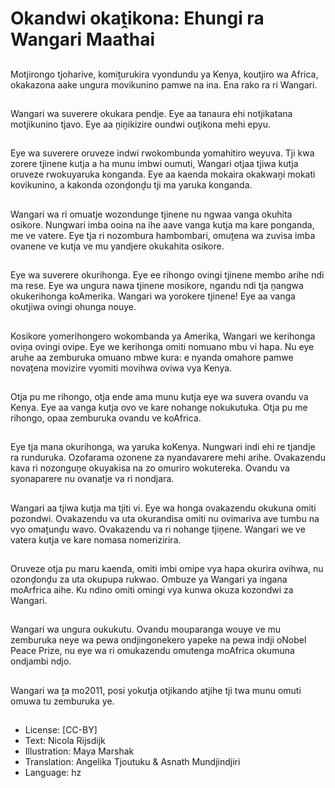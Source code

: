 # Okandwi okaṱikona: Ehungi ra Wangari Maathai

##
Motjirongo tjoharive, komiṱurukira vyondundu ya Kenya, koutjiro wa Africa, okakazona aake ungura movikunino pamwe na ina. Ena rako ra ri Wangari.

##
Wangari wa suverere okukara pendje. Eye aa tanaura ehi notjikatana motjikunino tjavo. Eye aa ṋiṋikizire oundwi ouṱikona mehi epyu.

##
Eye wa suverere oruveze indwi rwokombunda yomahitiro weyuva. Tji kwa zorere tjinene kutja a ha munu imbwi oumuti, Wangari otjaa tjiwa kutja oruveze rwokuyaruka konganda. Eye aa kaenda mokaira okakwaṋi mokati kovikunino, a kakonda ozonḓonḓu tji ma yaruka konganda.

##
Wangari wa ri omuatje wozondunge tjinene nu ngwaa vanga okuhita osikore. Nungwari imba ooina na ihe aave vanga kutja ma kare ponganda, me ve vatere. Eye tja ri nozombura hambombari, omuṱena wa zuvisa imba ovanene ve kutja ve mu yandjere okukahita osikore.

##
Eye wa suverere okurihonga. Eye ee rihongo ovingi tjinene membo arihe ndi ma rese. Eye wa ungura nawa tjinene mosikore, ngandu ndi tja ṋangwa okukerihonga koAmerika. Wangari wa yorokere tjinene! Eye aa vanga okutjiwa ovingi ohunga nouye.

##
Kosikore yomerihongero wokombanda ya Amerika, Wangari we kerihonga oviṋa ovingi ovipe. Eye we kerihonga omiti nomuano mbu vi hapa. Nu eye aruhe aa zemburuka omuano mbwe kura: e nyanda omahore pamwe novaṱena movizire vyomiti movihwa oviwa vya Kenya.

##
Otja pu me rihongo, otja ende ama munu kutja eye wa suvera ovandu va Kenya. Eye aa vanga kutja ovo ve kare nohange nokukutuka. Otja pu me rihongo, opaa zemburuka ovandu ve koAfrica.

##
Eye tja mana okurihonga, wa yaruka koKenya. Nungwari indi ehi re tjandje ra runduruka. Ozofarama ozonene za nyandavarere mehi arihe. Ovakazendu kava ri nozonguṋe okuyakisa na zo omuriro wokutereka. Ovandu va syonaparere nu ovanatje va ri nondjara.

##
Wangari aa tjiwa kutja ma tjiti vi. Eye wa honga ovakazendu okukuna omiti pozondwi. Ovakazendu va uta okurandisa omiti nu ovimariva ave tumbu na vyo omaṱunḓu wavo. Ovakazendu va ri nohange tjiṋene. Wangari we ve vatera kutja ve kare nomasa nomerizirira.

##
Oruveze otja pu maru kaenda, omiti imbi omipe vya hapa okurira ovihwa, nu ozonḓonḓu za uta okupupa rukwao. Ombuze ya Wangari ya ingana moArfrica aihe. Ku ndino omiti omingi vya kunwa okuza kozondwi za Wangari.

##
Wangari wa ungura oukukutu. Ovandu mouparanga wouye ve mu zemburuka neye wa pewa ondjingonekero yapeke na pewa indji oNobel Peace Prize, nu eye wa ri omukazendu omutenga moAfrica okumuna ondjambi ndjo.

##
Wangari wa ṱa mo2011, posi yokutja otjikando atjihe tji twa munu omuti omuwa tu zemburuka ye.

##
* License: [CC-BY]
* Text: Nicola Rijsdijk
* Illustration: Maya Marshak
* Translation: Angelika Tjoutuku & Asnath Mundjindjiri
* Language: hz
